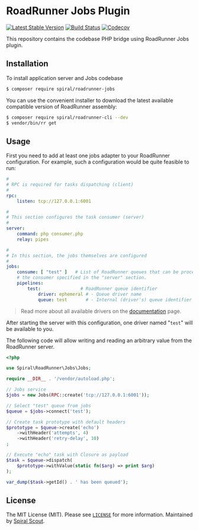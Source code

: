 # RoadRunner Jobs Plugin

[![Latest Stable Version](https://poser.pugx.org/spiral/roadrunner-jobs/version)](https://packagist.org/packages/spiral/roadrunner-jobs)
[![Build Status](https://github.com/spiral/roadrunner-jobs/workflows/build/badge.svg)](https://github.com/spiral/roadrunner-jobs/actions)
[![Codecov](https://codecov.io/gh/spiral/roadrunner-jobs/branch/master/graph/badge.svg)](https://codecov.io/gh/spiral/roadrunner-jobs/)

This repository contains the codebase PHP bridge using RoadRunner Jobs plugin.

## Installation

To install application server and Jobs codebase

```bash
$ composer require spiral/roadrunner-jobs
```

You can use the convenient installer to download the latest available compatible
version of RoadRunner assembly:

```bash
$ composer require spiral/roadrunner-cli --dev
$ vendor/bin/rr get
```

## Usage

First you need to add at least one jobs adapter to your RoadRunner configuration.
For example, such a configuration would be quite feasible to run:

```yaml
#
# RPC is required for tasks dispatching (client)
#
rpc:
    listen: tcp://127.0.0.1:6001

#
# This section configures the task consumer (server)
#
server:
    command: php consumer.php
    relay: pipes

#
# In this section, the jobs themselves are configured
#
jobs:
    consume: [ "test" ]   # List of RoadRunner queues that can be processed by 
    # the consumer specified in the "server" section.
    pipelines:
        test:               # RoadRunner queue identifier
            driver: ephemeral # - Queue driver name
            queue: test       # - Internal (driver's) queue identifier
```

> Read more about all available drivers on the
> [documentation](https://roadrunner.dev/docs/beep-beep-jobs) page.

After starting the server with this configuration, one driver named "`test`"
will be available to you.

The following code will allow writing and reading an arbitrary value from the
RoadRunner server.

```php
<?php

use Spiral\RoadRunner\Jobs\Jobs;

require __DIR__ . '/vendor/autoload.php';

// Jobs service
$jobs = new Jobs(RPC::create('tcp://127.0.0.1:6001'));

// Select "test" queue from jobs
$queue = $jobs->connect('test');

// Create task prototype with default headers
$prototype = $queue->create('echo')
    ->withHeader('attempts', 4)
    ->withHeader('retry-delay', 10)
;

// Execute "echo" task with Closure as payload
$task = $queue->dispatch(
    $prototype->withValue(static fn($arg) => print $arg)
);

var_dump($task->getId() . ' has been queued');
```

## License

The MIT License (MIT). Please see [`LICENSE`](./LICENSE) for more information. Maintained
by [Spiral Scout](https://spiralscout.com).
